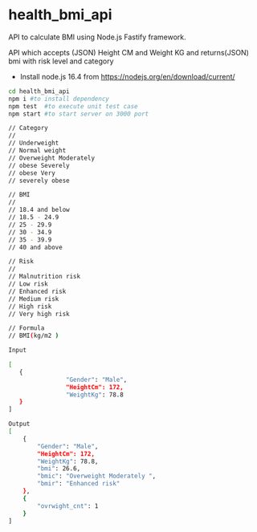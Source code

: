 # health_bmi_api
API to calculate BMI using Node.js Fastify framework.

API which accepts (JSON) Height CM and Weight KG and returns(JSON) bmi with risk level and category

- Install node.js 16.4 from https://nodejs.org/en/download/current/


```sh
cd health_bmi_api
npm i #to install dependency  
npm test  #to execute unit test case
npm start #to start server on 3000 port
```

```sh
// Category
// 
// Underweight
// Normal weight
// Overweight Moderately 
// obese Severely
// obese Very
// severely obese

// BMI
// 
// 18.4 and below
// 18.5 - 24.9
// 25 - 29.9
// 30 - 34.9
// 35 - 39.9
// 40 and above

// Risk
// 
// Malnutrition risk
// Low risk
// Enhanced risk
// Medium risk
// High risk
// Very high risk

// Formula
// BMI(kg/m2 )
```



```sh
Input

[
   {
                "Gender": "Male",
                "HeightCm": 172,
                "WeightKg": 78.8
   }
]

Output
[
    {
        "Gender": "Male",
        "HeightCm": 172,
        "WeightKg": 78.8,
        "bmi": 26.6,
        "bmic": "Overweight Moderately ",
        "bmir": "Enhanced risk"
    },
    {
        "ovrwight_cnt": 1
    }
]    


```




